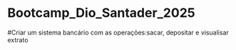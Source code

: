 # Bootcamp_Dio_Santader_2025
#Criar um sistema bancário com as operações:sacar, depositar e visualisar extrato
